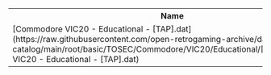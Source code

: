 <table>
<tr><th>Name</th><th>Size</th></tr>
<tr><td>[Commodore VIC20 - Educational - [TAP].dat](https://raw.githubusercontent.com/open-retrogaming-archive/dat-catalog/main/root/basic/TOSEC/Commodore/VIC20/Educational/[TAP]/Commodore VIC20 - Educational - [TAP].dat)</td><td>1210</td></tr>
</table>
